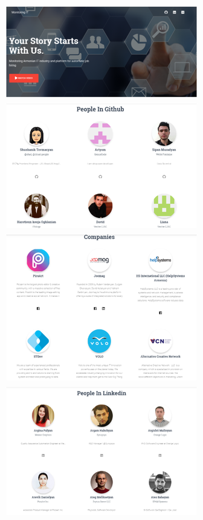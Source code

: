 <p align="center"><img src="https://github.com/VanHakobyan/MonitoringArmenianITIndustry/blob/master/Images/main.png?raw=true"></p>
<p align="center"><img src="https://github.com/VanHakobyan/MonitoringArmenianITIndustry/blob/master/Images/main2.png?raw=true"></p>
<p align="center"><img src="https://github.com/VanHakobyan/MonitoringArmenianITIndustry/blob/master/Images/main3.png?raw=true"></p>
<p align="center"><img src="https://github.com/VanHakobyan/MonitoringArmenianITIndustry/blob/master/Images/main4.png?raw=true"></p>








